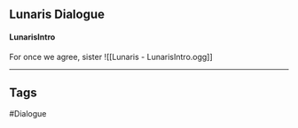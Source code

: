 ## Lunaris Dialogue
#### LunarisIntro
For once we agree, sister
![[Lunaris - LunarisIntro.ogg]]

---
## Tags
#Dialogue
